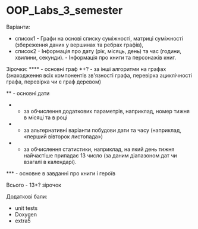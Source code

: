 # OOP_Labs_3_semester

Варіанти:
- список1 - Графи на основі списку суміжності, матриці суміжності (збереження даних у вершинах та ребрах графів),
- список2 - Інформація про дату (рік, місяць, день) та час (години, хвилини, секунди).
          - Інформація про книги та персонажів книг.
         
         
Зірочки:
**** - основні граф
*+? - за інші алгоритми на графах (знаходження всіх компонентів зв'язності графа, перевірка ациклічності графа, перевірка чи є граф деревом)

** - основні дати
* - за обчислення додаткових параметрів, наприклад, номер тижня в місяці та в році
* - за альтернативні варіанти побудови дати та часу (наприклад, «перший вівторок листопада»)
* - за обчислення статистики, наприклад, на який день тижня найчастіше припадає 13 число (за даним діапазоном дат чи взагалі в календарі).

*** - основне в завданні про книги і героїв




Всього - 13+? зірочок



Додаткові бали:
- unit tests
- Doxygen
- extra5
